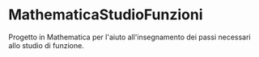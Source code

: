 # MathematicaStudioFunzioni
Progetto in Mathematica per l'aiuto all'insegnamento dei passi necessari allo studio di funzione.
